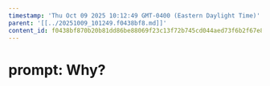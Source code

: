 ```yaml
---
timestamp: 'Thu Oct 09 2025 10:12:49 GMT-0400 (Eastern Daylight Time)'
parent: '[[../20251009_101249.f0438bf8.md]]'
content_id: f0438bf870b20b81dd86be88069f23c13f72b745cd044aed73f6b2f67e8477af
---
```


# prompt: Why?
